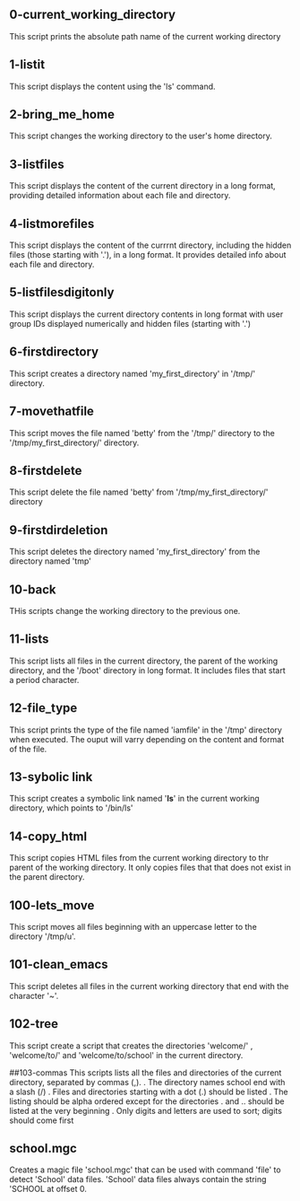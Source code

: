 ## 0-current_working_directory

This script prints the absolute path name of the current working directory

## 1-listit
This script displays the content using the 'ls' command.

## 2-bring_me_home
This script changes the working directory to the user's home directory.

## 3-listfiles
This script displays the content of the current directory in a long format, providing detailed information about each file and directory.

## 4-listmorefiles
This script displays the content of the currrnt directory, including the hidden files (those starting with '.'), in a long format.
It provides detailed info about each file and directory.

## 5-listfilesdigitonly
This script displays the current directory contents in long format with user group IDs displayed numerically and hidden files (starting with '.')

## 6-firstdirectory
This script creates a directory named 'my_first_directory' in '/tmp/' directory.

## 7-movethatfile
This script moves the file named 'betty' from the '/tmp/' directory to the '/tmp/my_first_directory/' directory.

## 8-firstdelete
This script delete the file named 'betty' from '/tmp/my_first_directory/' directory

## 9-firstdirdeletion
This script deletes the directory named 'my_first_directory' from the directory named 'tmp'

## 10-back
THis scripts change the working directory to the previous one.

## 11-lists
This script lists all files in the current directory, the parent of the working directory, and the '/boot' directory in long format.
It includes files that start a period character.

## 12-file_type
This script prints the type of the file named 'iamfile' in the '/tmp' directory when executed.
The ouput will varry depending on the content and format of the file.

## 13-sybolic link
This script creates a symbolic link named '__ls__' in the current working directory, which points to '/bin/ls'

## 14-copy_html
This script copies HTML files from the current working directory to thr parent of the working directory.
It only copies files that that does not exist in the parent directory. 

## 100-lets_move
This script moves all files beginning with an uppercase letter to the directory '/tmp/u'.

## 101-clean_emacs
This script deletes all files in the current working directory that end with the character '~'.

## 102-tree
This script create a script that creates the directories 'welcome/' , 'welcome/to/' and 'welcome/to/school' in the current directory.

##103-commas
This scripts lists all the files and directories of the current directory, separated by commas (,).
. The directory names school end with a slash (/)
. Files and directories starting with a dot (.) should be listed
. The listing should be alpha ordered except for the directories . and .. should be listed at the very beginning
. Only digits and letters are used to sort; digits should come first

## school.mgc
Creates a magic file 'school.mgc' that can be used with command 'file' to detect 'School' data files. 'School' data files always contain the string 'SCHOOL at offset 0.
